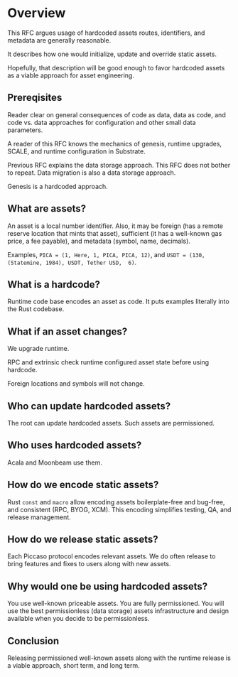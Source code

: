 # Overview

This RFC argues usage of hardcoded assets routes, identifiers, and metadata are generally reasonable.  

It describes how one would initialize, update and override static assets.

Hopefully, that description will be good enough to favor hardcoded assets as a viable approach for asset engineering.

## Prereqisites

Reader clear on general consequences of code as data, data as code, and code vs. data approaches for configuration and other small data parameters.

A reader of this RFC knows the mechanics of genesis, runtime upgrades, SCALE, and runtime configuration in Substrate.

Previous RFC explains the data storage approach. This RFC does not bother to repeat. Data migration is also a data storage approach. 

Genesis is a hardcoded approach.

## What are assets?

An asset is a local number identifier. Also, it may be foreign (has a remote reserve location that mints that asset),  sufficient (it has a well-known gas price, a fee payable), and metadata (symbol, name, decimals).

Examples, `PICA = (1, Here, 1, PICA, PICA, 12)`, and `USDT = (130, (Statemine, 1984), USDT, Tether USD,  6)`. 

## What is a hardcode?

Runtime code base encodes an asset as code. It puts examples literally into the Rust codebase.

## What if an asset changes?

We upgrade runtime.

RPC and extrinsic check runtime configured asset state before using 
hardcode.

Foreign locations and symbols will not change.

## Who can update hardcoded assets?

The root can update hardcoded assets. Such assets are permissioned.

## Who uses hardcoded assets?

Acala and Moonbeam use them.

## How do we encode static assets?

Rust `const` and `macro` allow encoding assets boilerplate-free and bug-free, and consistent (RPC, BYOG, XCM). This encoding simplifies testing, QA, and release management.

## How do we release static assets?

Each Piccaso protocol encodes relevant assets. We do often release to bring features and fixes to users along with new assets.

## Why would one be using hardcoded assets?

You use well-known priceable assets.
You are fully permissioned.
You will use the best permissionless (data storage) assets infrastructure and design available when you decide to be permissionless.

## Conclusion

Releasing permissioned well-known assets along with the runtime release is a viable approach, short term, and long term.
